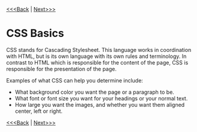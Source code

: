[<<<Back](create_site.md) | [Next>>>](integration.md)

# CSS Basics

CSS stands for Cascading Stylesheet. This language works in coordination with HTML, but is its own language with its own rules and terminology. In contrast to HTML which is responsible for the content of the page, CSS is responsible for the presentation of the page.

Examples of what CSS can help you determine include:
<p>
	<ul> 
		<li> What background color you want the page or a paragraph to be. </li>
		<li> What font or font size you want for your headings or your normal text. </li>
		<li> How large you want the images, and whether you want them aligned center, left or right. </li>
	</ul>
</p>

[<<<Back](create_site.md) | [Next>>>](integration.md)